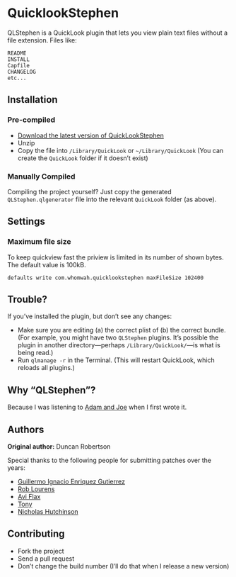# QuicklookStephen

QLStephen is a QuickLook plugin that lets you view plain text files without a file extension. Files like:

    README
    INSTALL
    Capfile
    CHANGELOG
    etc...

## Installation


### Pre-compiled

* [Download the latest version of QuickLookStephen](https://github.com/whomwah/qlstephen/releases)
* Unzip
* Copy the file into `/Library/QuickLook` or `~/Library/QuickLook`
  (You can create the `QuickLook` folder if it doesn’t exist)


### Manually Compiled

Compiling the project yourself? Just copy the generated `QLStephen.qlgenerator`
file into the relevant `QuickLook` folder (as above).


## Settings

### Maximum file size

To keep quickview fast the priview is limited in its number of shown bytes.
The default value is 100kB.

	defaults write com.whomwah.quicklookstephen maxFileSize 102400


## Trouble?

If you’ve installed the plugin, but don’t see any changes:

- Make sure you are editing (a) the correct plist of (b) the correct bundle.
  (For example, you might have two `QLStephen` plugins. It’s possible the plugin in
   another directory—perhaps `/Library/QuickLook/`—is what is being read.)
- Run `qlmanage -r` in the Terminal. (This will restart QuickLook, which reloads all plugins.)


## Why “QLStephen”?

Because I was listening to [Adam and Joe](http://www.bbc.co.uk/blogs/adamandjoe/2009/06/test-1.shtml) when I first wrote it.


## Authors

**Original author:** Duncan Robertson

Special thanks to the following people for submitting patches over the years:

* [Guillermo Ignacio Enriquez Gutierrez](https://github.com/nacho4d)
* [Rob Lourens](https://github.com/roblourens)
* [Avi Flax](https://github.com/aviflax)
* [Tony](https://github.com/Zearin)
* [Nicholas Hutchinson](https://github.com/nickhutchinson)


## Contributing

* Fork the project
* Send a pull request
* Don’t change the build number (I’ll do that when I release a new version)

